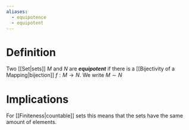 ```yaml
---
aliases:
  - equipotence
  - equipotent
---
```

# Definition
Two [[Set|sets]] $M$ and $N$ are ___equipotent___ if there is a [[Bijectivity of a Mapping|bijection]] $f : M \to N$. We write $M \sim N$
# Implications
For [[Finiteness|countable]] sets this means that the sets have the same amount of elements.